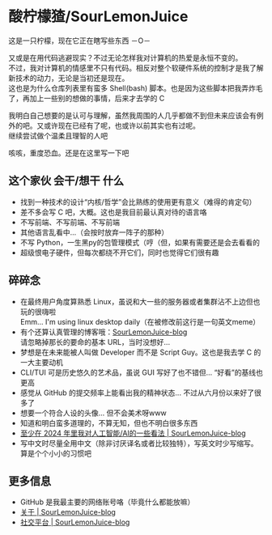 # 酸柠檬猹/SourLemonJuice

这是一只柠檬，现在它正在瞎写些东西 －O－

又或是在用代码逃避现实？不过无论怎样我对计算机的热爱是永恒不变的。\
不过，我对计算机的情感里不只有代码。相反对整个软硬件系统的控制才是我了解新技术的动力，无论是当初还是现在。\
这也是为什么仓库列表里有蛮多 Shell(bash) 脚本。也是因为这些脚本把我弄炸毛了，再加上一些别的想做的事情，后来才去学的 C

我明白自己想要的是认可与理解，虽然我周围的人几乎都做不到但未来应该会有例外的吧。又或许现在已经有了呢，也或许以前其实也有过呢。\
继续尝试做个温柔且理智的人吧

咳咳，重度恐血。还是在这里写一下吧

## 这个家伙 会干/想干 什么

- 找到一种技术的设计“内核/哲学”会比熟练的使用更有意义（难得的肯定句）
- 差不多会写 C 吧，大概。这也是我目前最认真对待的语言咯
- 不写前端、不写前端、不写前端
- 其他语言乱看中...（会按时放弃一阵子的那种）
- 不写 Python，一生黑py的包管理模式（哼（但，如果有需要还是会去看看的
- 超级恨电子硬件，但每次都绕不开它们，同时也觉得它们很有趣

## 碎碎念

- 在最终用户角度算熟悉 Linux，虽说和大一些的服务器或者集群沾不上边但也玩的很嗨啦\
  Emm... I'm using linux desktop daily（在被修改前这行是一句英文meme）
- 有个还算认真管理的博客哦：[SourLemonJuice-blog](https://sourlemonjuice.github.io/SourLemonJuice-blog/)\
  请忽略掉那长的要命的基本 URL，当时没想好...
- 梦想是在未来能被人叫做 Developer 而不是 Script Guy。这也是我去学 C 的一大主要动机
- CLI/TUI 可是历史悠久的艺术品，虽说 GUI 写好了也不错但... “好看”的基线也更高
- 感觉从 GitHub 的提交频率上能看出我的精神状态... 不过从六月份以来好了很多了
- 想要一个符合人设的头像... 但不会美术呀www
- 知道和明白蛮多道理的，不算无知，但也不明白很多东西
- [至少在 2024 年里我对人工智能/AI的一些看法 | SourLemonJuice-blog](https://sourlemonjuice.github.io/SourLemonJuice-blog/posts2/2024/07/ai-for-me)
- 写中文时尽量全用中文（除非讨厌译名或者比较独特），写英文时少写缩写。算是个个小小的习惯吧

## 更多信息

- GitHub 是我最主要的网络账号咯（毕竟什么都能放嘛）
- [关于 | SourLemonJuice-blog](https://sourlemonjuice.github.io/SourLemonJuice-blog/about)
- [社交平台 | SourLemonJuice-blog](https://sourlemonjuice.github.io/SourLemonJuice-blog/about/social)

